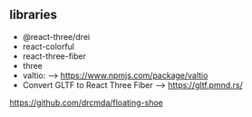 ## libraries

- @react-three/drei
- react-colorful
- react-three-fiber
- three
- valtio:  --> https://www.npmjs.com/package/valtio
- Convert GLTF to React Three Fiber  -->  https://gltf.pmnd.rs/

https://github.com/drcmda/floating-shoe